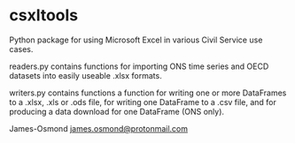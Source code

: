 # csxltools
Python package for using Microsoft Excel in various Civil Service use cases.

readers.py contains functions for importing ONS time series and OECD datasets into easily useable .xlsx formats.

writers.py contains functions a function for writing one or more DataFrames to a .xlsx, .xls or .ods file, for writing one DataFrame to a .csv file, and for producing a data download for one DataFrame (ONS only).

James-Osmond
james.osmond@protonmail.com
